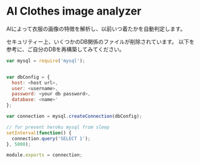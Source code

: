 # AI Clothes image analyzer

AIによって衣服の画像の特徴を解析し、以前いつ着たかを自動判定します。

セキュリティー上、いくつかのDB関係のファイルが削除されています。
以下を参考に、ご自分のDBを再構築してみてください。

```js
var mysql = require('mysql');


var dbConfig = {
  host: <host url>,
  user: <username>,
  password: <your db password>,
  database: <name>'
};

var connection = mysql.createConnection(dbConfig);

// for prevent heroku mysql from sleep
setInterval(function() {
  connection.query('SELECT 1');
}, 5000);

module.exports = connection;
```